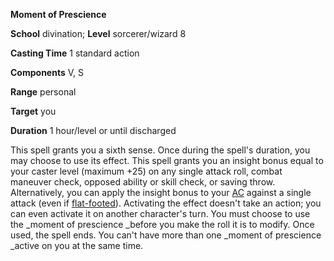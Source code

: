  **Moment of Prescience**

**School** divination; **Level** sorcerer/wizard 8

**Casting Time** 1 standard action

**Components** V, S

**Range** personal

**Target** you

**Duration** 1 hour/level or until discharged

This spell grants you a sixth sense. Once during the spell's duration, you may choose to use its effect. This spell grants you an insight bonus equal to your caster level (maximum +25) on any single attack roll, combat maneuver check, opposed ability or skill check, or saving throw. Alternatively, you can apply the insight bonus to your [AC](../combat#_armor-class) against a single attack (even if [flat-footed](../glossary#_flat-footed)). Activating the effect doesn't take an action; you can even activate it on another character's turn. You must choose to use the _moment of prescience _before you make the roll it is to modify. Once used, the spell ends. You can't have more than one _moment of prescience _active on you at the same time.

